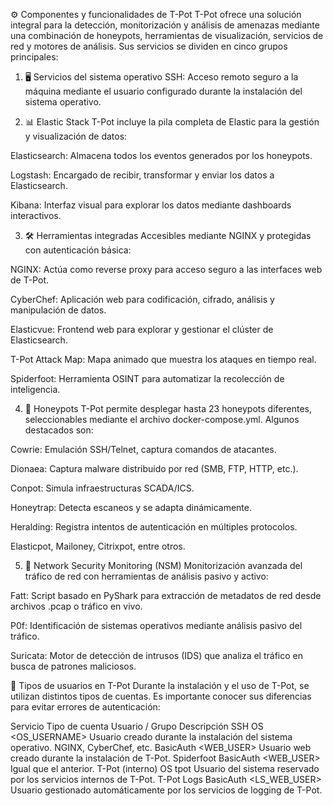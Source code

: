 ⚙️ Componentes y funcionalidades de T-Pot
T-Pot ofrece una solución integral para la detección, monitorización y análisis de amenazas mediante una combinación de honeypots, herramientas de visualización, servicios de red y motores de análisis. Sus servicios se dividen en cinco grupos principales:

1. 🖥️ Servicios del sistema operativo
SSH: Acceso remoto seguro a la máquina mediante el usuario configurado durante la instalación del sistema operativo.

2. 📊 Elastic Stack
T-Pot incluye la pila completa de Elastic para la gestión y visualización de datos:

Elasticsearch: Almacena todos los eventos generados por los honeypots.

Logstash: Encargado de recibir, transformar y enviar los datos a Elasticsearch.

Kibana: Interfaz visual para explorar los datos mediante dashboards interactivos.

3. 🛠️ Herramientas integradas
Accesibles mediante NGINX y protegidas con autenticación básica:

NGINX: Actúa como reverse proxy para acceso seguro a las interfaces web de T-Pot.

CyberChef: Aplicación web para codificación, cifrado, análisis y manipulación de datos.

Elasticvue: Frontend web para explorar y gestionar el clúster de Elasticsearch.

T-Pot Attack Map: Mapa animado que muestra los ataques en tiempo real.

Spiderfoot: Herramienta OSINT para automatizar la recolección de inteligencia.

4. 🐝 Honeypots
T-Pot permite desplegar hasta 23 honeypots diferentes, seleccionables mediante el archivo docker-compose.yml. Algunos destacados son:

Cowrie: Emulación SSH/Telnet, captura comandos de atacantes.

Dionaea: Captura malware distribuido por red (SMB, FTP, HTTP, etc.).

Conpot: Simula infraestructuras SCADA/ICS.

Honeytrap: Detecta escaneos y se adapta dinámicamente.

Heralding: Registra intentos de autenticación en múltiples protocolos.

Elasticpot, Mailoney, Citrixpot, entre otros.

5. 🔐 Network Security Monitoring (NSM)
Monitorización avanzada del tráfico de red con herramientas de análisis pasivo y activo:

Fatt: Script basado en PyShark para extracción de metadatos de red desde archivos .pcap o tráfico en vivo.

P0f: Identificación de sistemas operativos mediante análisis pasivo del tráfico.

Suricata: Motor de detección de intrusos (IDS) que analiza el tráfico en busca de patrones maliciosos.

👤 Tipos de usuarios en T-Pot
Durante la instalación y el uso de T-Pot, se utilizan distintos tipos de cuentas. Es importante conocer sus diferencias para evitar errores de autenticación:

Servicio	Tipo de cuenta	Usuario / Grupo	Descripción
SSH	OS	<OS_USERNAME>	Usuario creado durante la instalación del sistema operativo.
NGINX, CyberChef, etc.	BasicAuth	<WEB_USER>	Usuario web creado durante la instalación de T-Pot.
Spiderfoot	BasicAuth	<WEB_USER>	Igual que el anterior.
T-Pot (interno)	OS	tpot	Usuario del sistema reservado por los servicios internos de T-Pot.
T-Pot Logs	BasicAuth	<LS_WEB_USER>	Usuario gestionado automáticamente por los servicios de logging de T-Pot.
